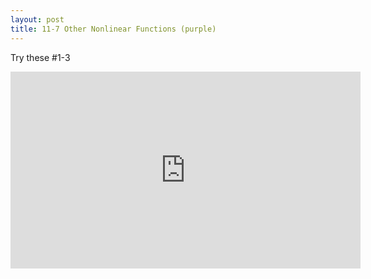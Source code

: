 ```yaml
---
layout: post
title: 11-7 Other Nonlinear Functions (purple)
---
```

Try these #1-3
<iframe width="560" height="315" src="https://www.youtube.com/embed/scSUZKcUwMo" frameborder="0" allowfullscreen></iframe>
